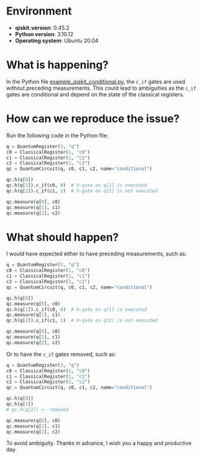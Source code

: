 # Environment

- **qiskit.__version__**: 0.45.2
- **Python version**: 3.10.12
- **Operating system**: Ubuntu 20.04

# What is happening?
In the Python file [example_qiskit_conditional.py](https://github.com/daglarcoban/distributed-quantum-computing/blob/11b971ffd98c9035cc0e4345941ed47ac5d4c121/examples/example_qiskit_conditional.py#L58), the `c_if` gates are used without preceding measurements. This could lead to ambiguities as the `c_if` gates are conditional and depend on the state of the classical registers.

# How can we reproduce the issue?
Run the following code in the Python file:

```python
q = QuantumRegister(3, "q")
c0 = ClassicalRegister(1, "c0")
c1 = ClassicalRegister(1, "c1")
c2 = ClassicalRegister(1, "c2")
qc = QuantumCircuit(q, c0, c1, c2, name="conditional")

qc.h(q[0])
qc.h(q[1]).c_if(c0, 0)  # h-gate on q[1] is executed
qc.h(q[2]).c_if(c1, 1)  # h-gate on q[2] is not executed

qc.measure(q[0], c0)
qc.measure(q[1], c1)
qc.measure(q[2], c2)
```

# What should happen?
I would have expected either to have preceding measurements, such as:

```python
q = QuantumRegister(3, "q")
c0 = ClassicalRegister(1, "c0")
c1 = ClassicalRegister(1, "c1")
c2 = ClassicalRegister(1, "c2")
qc = QuantumCircuit(q, c0, c1, c2, name="conditional")

qc.h(q[0])
qc.measure(q[0], c0)
qc.h(q[1]).c_if(c0, 0)  # h-gate on q[1] is executed
qc.measure(q[1], c1)
qc.h(q[2]).c_if(c1, 1)  # h-gate on q[2] is not executed

qc.measure(q[0], c0)
qc.measure(q[1], c1)
qc.measure(q[2], c2)
```

Or to have the `c_if` gates removed, such as:

```python
q = QuantumRegister(3, "q")
c0 = ClassicalRegister(1, "c0")
c1 = ClassicalRegister(1, "c1")
c2 = ClassicalRegister(1, "c2")
qc = QuantumCircuit(q, c0, c1, c2, name="conditional")

qc.h(q[0])
qc.h(q[1])
# qc.h(q[2]) <- removed

qc.measure(q[0], c0)
qc.measure(q[1], c1)
qc.measure(q[2], c2)
```

To avoid ambiguity.
Thanks in advance, I wish you a happy and productive day.



